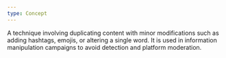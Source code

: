 ```yaml
---
type: Concept
---
```


A technique involving duplicating content with minor modifications such as adding hashtags, emojis, or altering a single word. It is used in information manipulation campaigns to avoid detection and platform moderation.